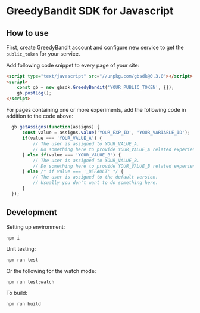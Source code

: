 # GreedyBandit SDK for Javascript

## How to use

First, create GreedyBandit account and configure new service to get the
`public_token` for your service.

Add following code snippet to every page of your site:

```html
<script type="text/javascript" src="//unpkg.com/gbsdk@0.3.0"></script>
<script>
    const gb = new gbsdk.GreedyBandit('YOUR_PUBLIC_TOKEN', {});
    gb.postLog();
</script>
```

For pages containing one or more experiments, add the following code in addition to the
code above:

```javascript
  gb.getAssigns(function(assigns) {
      const value = assigns.value('YOUR_EXP_ID', 'YOUR_VARIABLE_ID');
      if(value === 'YOUR_VALUE_A') {
          // The user is assigned to YOUR_VALUE_A.
          // Do something here to provide YOUR_VALUE_A related experience.
      } else if(value === 'YOUR_VALUE_B') {
          // The user is assigned to YOUR_VALUE_B.
          // Do something here to provide YOUR_VALUE_B related experience.
      } else /* if value === '_DEFAULT' */ {
          // The user is assigned to the default version.
          // Usually you don't want to do something here.
      }
  });
```

## Development

Setting up environment:

    npm i

Unit testing:

    npm run test

Or the following for the watch mode:

    npm run test:watch

To build:

    npm run build
